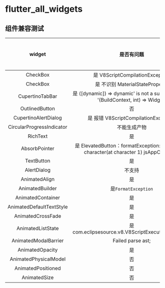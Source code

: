 # flutter_all_widgets

## 组件兼容测试
**widget** | **是否有问题** | **是否解决** | **时间**
:-:|:-:|:-:|:-:
CheckBox | 是 V8ScriptCompilationException | 否| 2022/06/24 |
CheckBox | 是 不识别 MaterialStateProperty | 否 | 2022/06/24 |
CupertinoTabBar| 是 ([dynamic]) => dynamic' is not a subtype of type '(BuildContext, int) => Widget'| 否| 2022/06/24
OutlinedButton | 否 |  | 2022/06/23
CupertinoAlertDialog | 是 报错 V8ScriptCompilationException | 否 | 2022/07/05
CircularProgressIndicator | 不能生成产物| 否 | 2022/07/08
RichText | 是 | 否 | 2022/07/11
AbsorbPointer | 是 ElevatedButton：formatException:Unexpected character(at character 1) jsAppObj is null | 否 |2022/07/14
TextButton | 是 | 是 | 2022/07/15
AlertDialog | 不支持 | 否 | 2022/07/15
AnimatedAlign | 是 | 是 |2022/07/15
AnimatedBuilder | 是`FormatException` | 否 | 2022/07/18
AnimatedContainer | 是 | 是 | 2022/07/18
AnimatedDefaultTextStyle | 是 | 是 | 2022/07/20
AnimatedCrossFade | 是 | 是 | 2022/07/21
AnimatedListState | 是 com.eclipsesource.v8.V8ScriptExecutionException | 否 | 20122/07/22
AnimatedModalBarrier | Failed parse ast; | 否 | 2011/07/22
AnimatedOpacity | 是 | 是 | 2022/07/22
AnimatedPhysicalModel | 否 | | 2022/07/27
AnimatedPositioned | 否| | 2022/07/28
AnimatedSize | 否 | | 2022/07/28






